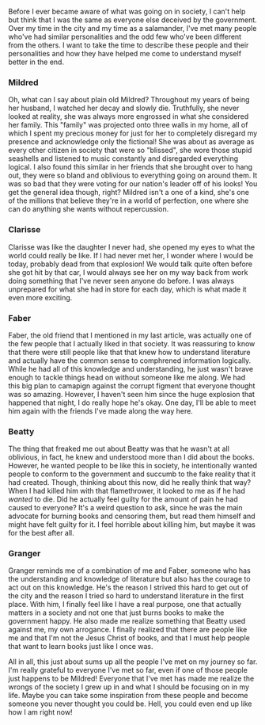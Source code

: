 Before I ever became aware of what was going on in society, I can't help but think that I was the same as everyone else deceived by the government. Over my time in the city and my time as a salamander, I've met many people who've had similar personalities and the odd few who've been different from the others. I want to take the time to describe these people and their personalities and how they have helped me come to understand myself better in the end.

### Mildred

Oh, what can I say about plain old Mildred? Throughout my years of being her husband, I watched her decay and slowly die. Truthfully, she never looked at reality, she was always more engrossed in what she considered her family. This "family" was projected onto three walls in my home, all of which I spent my precious money for just for her to completely disregard my presence and acknowledge only the fictional! She was about as average as every other citizen in society that were so "blissed", she wore those stupid seashells and listened to music constantly and disregarded everything logical. I also found this similar in her friends that she brought over to hang out, they were so bland and oblivious to everything going on around them. It was so bad that they were voting for our nation's leader off of his looks! You get the general idea though, right? Mildred isn't a one of a kind, she's one of the millions that believe they're in a world of perfection, one where she can do anything she wants without repercussion.

### Clarisse

Clarisse was like the daughter I never had, she opened my eyes to what the world could really be like. If I had never met her, I wonder where I would be today, probably dead from that explosion! We would talk quite often before she got hit by that car, I would always see her on my way back from work doing something that I've never seen anyone do before. I was always unprepared for what she had in store for each day, which is what made it even more exciting.

### Faber

Faber, the old friend that I mentioned in my last article, was actually one of the few people that I actually liked in that society. It was reassuring to know that there were still people like that that knew how to understand literature and actually have the common sense to comphrened information logically. While he had all of this knowledge and understanding, he just wasn't brave enough to tackle things head on without someone like me along. We had this big plan to camapign against the corrupt figment that everyone thought was so amazing. However, I haven't seen him since the huge explosion that happened that night, I do really hope he's okay. One day, I'll be able to meet him again with the friends I've made along the way here.

### Beatty

The thing that freaked me out about Beatty was that he wasn't at all oblivious, in fact, he knew and understood more than I did about the books. However, he wanted people to be like this in society, he intentionally wanted people to conform to the government and succumb to the fake reality that it had created. Though, thinking about this now, did he really think that way? When I had killed him with that flamethrower, it looked to me as if he had _wanted_ to die. Did he actually feel guilty for the amount of pain he had caused to everyone? It's a weird question to ask, since he was the main advocate for burning books and censoring them, but read them himself and might have felt guilty for it. I feel horrible about killing him, but maybe it was for the best after all.

### Granger

Granger reminds me of a combination of me and Faber, someone who has the understanding and knowledge of literature but also has the courage to act out on this knowledge. He's the reason I strived this hard to get out of the city and the reason I tried so hard to understand literature in the first place. With him, I finally feel like I have a real purpose, one that actually matters in a society and not one that just burns books to make the government happy. He also made me realize something that Beatty used against me, my own arrogance. I finally realized that there are people like me and that I'm not the Jesus Christ of books, and that I must help people that want to learn books just like I once was.

All in all, this just about sums up all the people I've met on my journey so far. I'm really grateful to everyone I've met so far, even if one of those people just happens to be Mildred! Everyone that I've met has made me realize the wrongs of the society I grew up in and what I should be focusing on in my life. Maybe you can take some inspiration from these people and become someone you never thought you could be. Hell, you could even end up like how I am right now!
